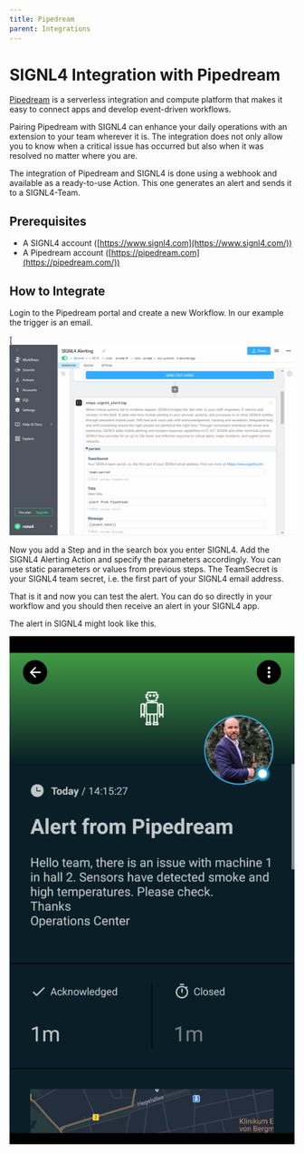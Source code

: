 ```yaml
---
title: Pipedream
parent: Integrations
---
```


# SIGNL4 Integration with Pipedream

[Pipedream](https://pipedream.com/) is a serverless integration and compute platform that makes it easy to connect apps and develop event-driven workflows.

Pairing Pipedream with SIGNL4 can enhance your daily operations with an extension to your team wherever it is. The integration does not only allow you to know when a critical issue has occurred but also when it was resolved no matter where you are.

The integration of Pipedream and SIGNL4 is done using a webhook and available as a ready-to-use Action. This one generates an alert and sends it to a SIGNL4-Team.

## Prerequisites

- A SIGNL4 account ([https://www.signl4.com](https://www.signl4.com/))
- A Pipedream account ([https://pipedream.com](https://pipedream.com/))

## How to Integrate

Login to the Pipedream portal and create a new Workflow. In our example the trigger is an email.

[![Pipedream SIGN4 Action](pipedream-signl4-action.png)

Now you add a Step and in the search box you enter SIGNL4. Add the SIGNL4 Alerting Action and specify the parameters accordingly. You can use static parameters or values from previous steps. The TeamSecret is your SIGNL4 team secret, i.e. the first part of your SIGNL4 email address.

That is it and now you can test the alert. You can do so directly in your workflow and you should then receive an alert in your SIGNL4 app.

The alert in SIGNL4 might look like this.

![SIGNL4 Alert](signl4-pipedream.png)
